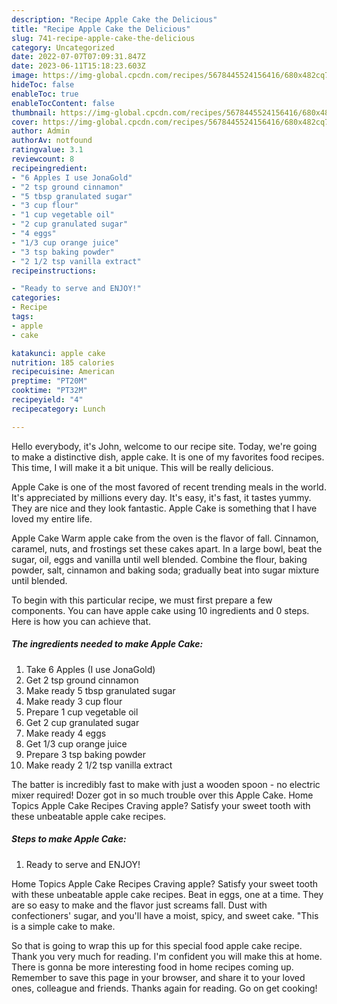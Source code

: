 ```yaml
---
description: "Recipe Apple Cake the Delicious"
title: "Recipe Apple Cake the Delicious"
slug: 741-recipe-apple-cake-the-delicious
category: Uncategorized
date: 2022-07-07T07:09:31.847Z
date: 2023-06-11T15:18:23.603Z
image: https://img-global.cpcdn.com/recipes/5678445524156416/680x482cq70/apple-cake-recipe-main-photo.jpg
hideToc: false
enableToc: true
enableTocContent: false
thumbnail: https://img-global.cpcdn.com/recipes/5678445524156416/680x482cq70/apple-cake-recipe-main-photo.jpg
cover: https://img-global.cpcdn.com/recipes/5678445524156416/680x482cq70/apple-cake-recipe-main-photo.jpg
author: Admin
authorAv: notfound
ratingvalue: 3.1
reviewcount: 8
recipeingredient:
- "6 Apples I use JonaGold"
- "2 tsp ground cinnamon"
- "5 tbsp granulated sugar"
- "3 cup flour"
- "1 cup vegetable oil"
- "2 cup granulated sugar"
- "4 eggs"
- "1/3 cup orange juice"
- "3 tsp baking powder"
- "2 1/2 tsp vanilla extract"
recipeinstructions:

- "Ready to serve and ENJOY!"
categories:
- Recipe
tags:
- apple
- cake

katakunci: apple cake 
nutrition: 185 calories
recipecuisine: American
preptime: "PT20M"
cooktime: "PT32M"
recipeyield: "4"
recipecategory: Lunch

---
```



Hello everybody, it's John, welcome to our recipe site. Today, we're going to make a distinctive dish, apple cake. It is one of my favorites food recipes. This time, I will make it a bit unique. This will be really delicious.

Apple Cake is one of the most favored of recent trending meals in the world. It's appreciated by millions every day. It's easy, it's fast, it tastes yummy. They are nice and they look fantastic. Apple Cake is something that I have loved my entire life.

Apple Cake Warm apple cake from the oven is the flavor of fall. Cinnamon, caramel, nuts, and frostings set these cakes apart. In a large bowl, beat the sugar, oil, eggs and vanilla until well blended. Combine the flour, baking powder, salt, cinnamon and baking soda; gradually beat into sugar mixture until blended.


To begin with this particular recipe, we must first prepare a few components. You can have apple cake using 10 ingredients and 0 steps. Here is how you can achieve that.

<!--inarticleads1-->

##### The ingredients needed to make Apple Cake:

1. Take 6 Apples (I use JonaGold)
1. Get 2 tsp ground cinnamon
1. Make ready 5 tbsp granulated sugar
1. Make ready 3 cup flour
1. Prepare 1 cup vegetable oil
1. Get 2 cup granulated sugar
1. Make ready 4 eggs
1. Get 1/3 cup orange juice
1. Prepare 3 tsp baking powder
1. Make ready 2 1/2 tsp vanilla extract


The batter is incredibly fast to make with just a wooden spoon - no electric mixer required! Dozer got in so much trouble over this Apple Cake. Home Topics Apple Cake Recipes Craving apple? Satisfy your sweet tooth with these unbeatable apple cake recipes. 

<!--inarticleads2-->

##### Steps to make Apple Cake:


1. Ready to serve and ENJOY!

Home Topics Apple Cake Recipes Craving apple? Satisfy your sweet tooth with these unbeatable apple cake recipes. Beat in eggs, one at a time. They are so easy to make and the flavor just screams fall. Dust with confectioners&#39; sugar, and you&#39;ll have a moist, spicy, and sweet cake. &#34;This is a simple cake to make. 

So that is going to wrap this up for this special food apple cake recipe. Thank you very much for reading. I'm confident you will make this at home. There is gonna be more interesting food in home recipes coming up. Remember to save this page in your browser, and share it to your loved ones, colleague and friends. Thanks again for reading. Go on get cooking!
